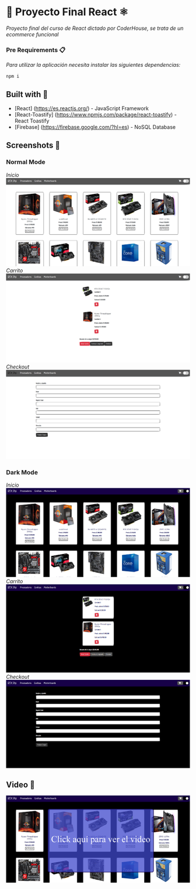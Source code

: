 # 👋 Proyecto Final React ⚛️
_Proyecto final del curso de React dictado por CoderHouse, se trata de un ecommerce funcional_

### Pre Requirements 📋

_Para utilizar la aplicación necesita instalar las siguientes dependencias:_
```
npm i
```
## Built with 👷
* [React] (https://es.reactjs.org/) - JavaScript Framework
* [React-Toastify] (https://www.npmjs.com/package/react-toastify) - React Toastify
* [Firebase] (https://firebase.google.com/?hl=es) - NoSQL Database

## Screenshots 📸

### Normal Mode
_Inicio_
![alt Text](https://github.com/santiagobasso1/reactCorderHouse/blob/master/docs/screenshotIndex.PNG)
_Carrito_
![alt Text](https://github.com/santiagobasso1/reactCorderHouse/blob/master/docs/screenshotCarrito.PNG)
_Checkout_
![alt Text](https://github.com/santiagobasso1/reactCorderHouse/blob/master/docs/screenshotCheckOut.PNG)

### Dark Mode
_Inicio_
![alt Text](https://github.com/santiagobasso1/reactCorderHouse/blob/master/docs/screenshotIndexDarkMode.PNG)
_Carrito_
![alt Text](https://github.com/santiagobasso1/reactCorderHouse/blob/master/docs/screenshotCarritoDarkMode.PNG)
_Checkout_
![alt Text](https://github.com/santiagobasso1/reactCorderHouse/blob/master/docs/screenshotCheckOutDarkMode.PNG)

## Video 🎥
[![alt Text](https://github.com/santiagobasso1/reactCorderHouse/blob/master/docs/portadaVideo.png)](https://www.youtube.com/watch?v=xFTjd3aY3Ko)
